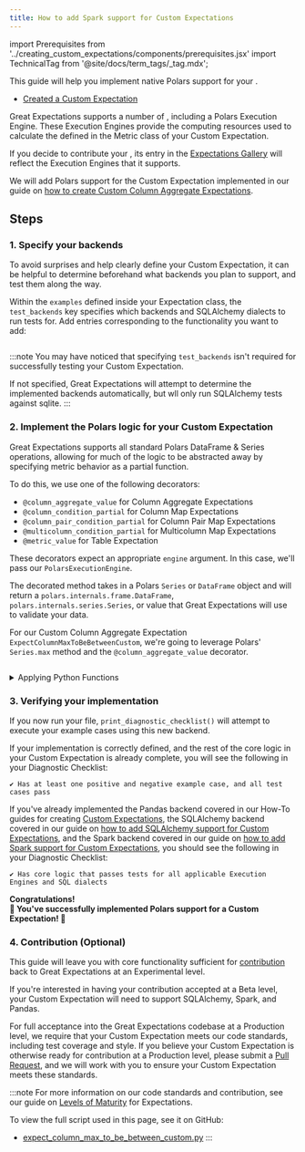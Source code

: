 ```yaml
---
title: How to add Spark support for Custom Expectations
---
```

import Prerequisites from '../creating_custom_expectations/components/prerequisites.jsx'
import TechnicalTag from '@site/docs/term_tags/_tag.mdx';

This guide will help you implement native Polars support for your <TechnicalTag tag="custom_expectation" text="Custom Expectation" />. 

<Prerequisites>

 - [Created a Custom Expectation](../creating_custom_expectations/overview.md)
    
</Prerequisites>

Great Expectations supports a number of <TechnicalTag tag="execution_engine" text="Execution Engines" />, including a Polars Execution Engine. These Execution Engines provide the computing resources used to calculate the <TechnicalTag tag="metric" text="Metrics" /> defined in the Metric class of your Custom Expectation.

If you decide to contribute your <TechnicalTag tag="expectation" text="Expectation" />, its entry in the [Expectations Gallery](https://greatexpectations.io/expectations/) will reflect the Execution Engines that it supports.

We will add Polars support for the Custom Expectation implemented in our guide on [how to create Custom Column Aggregate Expectations](../creating_custom_expectations/how_to_create_custom_column_aggregate_expectations.md).

## Steps

### 1. Specify your backends

To avoid surprises and help clearly define your Custom Expectation, it can be helpful to determine beforehand what backends you plan to support, and test them along the way.

Within the `examples` defined inside your Expectation class, the `test_backends` key specifies which backends and SQLAlchemy dialects to run tests for. Add entries corresponding to the functionality you want to add: 
    
```python file=../../../../tests/integration/docusaurus/expectations/creating_custom_expectations/expect_column_max_to_be_between_custom.py#L112-L162
```

:::note
You may have noticed that specifying `test_backends` isn't required for successfully testing your Custom Expectation.

If not specified, Great Expectations will attempt to determine the implemented backends automatically, but wll only run SQLAlchemy tests against sqlite.
:::

### 2. Implement the Polars logic for your Custom Expectation

Great Expectations supports all standard Polars DataFrame & Series operations, allowing for much of the logic 
to be abstracted away by specifying metric behavior as a partial function.

To do this, we use one of the following decorators:

- `@column_aggregate_value` for Column Aggregate Expectations
- `@column_condition_partial` for Column Map Expectations
- `@column_pair_condition_partial` for Column Pair Map Expectations
- `@multicolumn_condition_partial` for Multicolumn Map Expectations
- `@metric_value` for Table Expectation

These decorators expect an appropriate `engine` argument. In this case, we'll pass our `PolarsExecutionEngine`.

The decorated method takes in a Polars `Series` or `DataFrame` object and will return a `polars.internals.frame.DataFrame`, `polars.internals.series.Series`, or value that Great Expectations will use to validate your data.

For our Custom Column Aggregate Expectation `ExpectColumnMaxToBeBetweenCustom`, we're going to leverage Polars' `Series.max` method and the `@column_aggregate_value` decorator.

```python file=../../../../tests/integration/docusaurus/expectations/creating_custom_expectations/expect_column_max_to_be_between_custom.py#L52-L55
```

<details>
<summary>Applying Python Functions</summary>
Polars' <code>.apply</code> method allows us to create a User-Defined Function to do our calculations, 
giving us the ability to define custom functions and apply them to our data.
<br/><br/>
Here is an example of <code>column.apply</code> applied to <code>ExpectColumnValuesToEqualThree</code>:

```python
@column_condition_partial(engine=PolarsExecutionEngine)
def _polars(cls, column, **kwargs):
    def is_equal_to_three(val):
        return (val == 3)

    return column.apply(is_equal_to_three)
```

For more on <code>.apply</code> and the functionality it provides, see the <a href="https://pola-rs.github.io/polars/py-polars/html/reference/dataframe/api/polars.DataFrame.apply.html">Polars UDF documentation</a>.
</details>


### 3. Verifying your implementation

If you now run your file, `print_diagnostic_checklist()` will attempt to execute your example cases using this new backend.

If your implementation is correctly defined, and the rest of the core logic in your Custom Expectation is already complete, you will see the following in your Diagnostic Checklist:

```console
✔ Has at least one positive and negative example case, and all test cases pass
```

If you've already implemented the Pandas backend covered in our How-To guides for creating [Custom Expectations](../creating_custom_expectations/overview.md), 
the SQLAlchemy backend covered in our guide on [how to add SQLAlchemy support for Custom Expectations](./how_to_add_sqlalchemy_support_for_an_expectation.md), 
and the Spark backend covered in our guide on [how to add Spark support for Custom Expectations](./how_to_add_spark_support_for_an_expectation.md), 
you should see the following in your Diagnostic Checklist:

```console
✔ Has core logic that passes tests for all applicable Execution Engines and SQL dialects
```

<div style={{"text-align":"center"}}>
<p style={{"color":"#8784FF","font-size":"1.4em"}}><b>
Congratulations!<br/>&#127881; You've successfully implemented Polars support for a Custom Expectation! &#127881;
</b></p>
</div>

### 4. Contribution (Optional)

This guide will leave you with core functionality sufficient for [contribution](../contributing/how_to_contribute_a_custom_expectation_to_great_expectations.md) back to Great Expectations at an Experimental level.

If you're interested in having your contribution accepted at a Beta level, your Custom Expectation will need to support SQLAlchemy, Spark, and Pandas.

For full acceptance into the Great Expectations codebase at a Production level, we require that your Custom Expectation meets our code standards, including test coverage and style. 
If you believe your Custom Expectation is otherwise ready for contribution at a Production level, please submit a [Pull Request](https://github.com/great-expectations/great_expectations/pulls), and we will work with you to ensure your Custom Expectation meets these standards.

:::note
For more information on our code standards and contribution, see our guide on [Levels of Maturity](../../../contributing/contributing_maturity.md#contributing-expectations) for Expectations.

To view the full script used in this page, see it on GitHub:
- [expect_column_max_to_be_between_custom.py](https://github.com/great-expectations/great_expectations/blob/develop/tests/integration/docusaurus/expectations/creating_custom_expectations/expect_column_max_to_be_between_custom.py)
:::